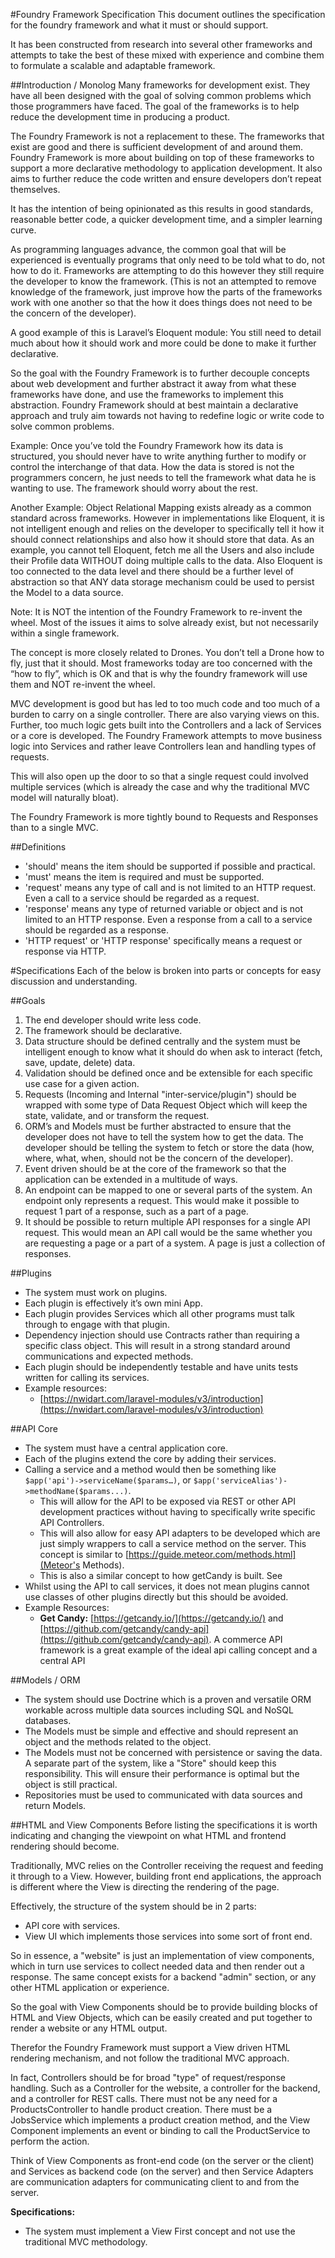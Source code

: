 #Foundry Framework Specification
This document outlines the specification for the foundry framework and what it must or should support.

It has been constructed from research into several other frameworks and attempts to take the best of these mixed with experience and combine them to formulate a scalable and adaptable framework.

##Introduction / Monolog
Many frameworks for development exist. They have all been designed with the goal of solving common problems which those programmers have faced. The goal of the frameworks is to help reduce the development time in producing a product.

The Foundry Framework is not a replacement to these. The frameworks that exist are good and there is sufficient development of and around them. Foundry Framework is more about building on top of these frameworks to support a more declarative methodology to application development. It also aims to further reduce the code written and ensure developers don’t repeat themselves.

It has the intention of being opinionated as this results in good standards, reasonable better code, a quicker development time, and a simpler learning curve.  

As programming languages advance, the common goal that will be experienced is eventually programs that only need to be told what to do, not how to do it. Frameworks are attempting to do this however they still require the developer to know the framework. (This is not an attempted to remove knowledge of the framework, just improve how the parts of the frameworks work with one another so that the how it does things does not need to be the concern of the developer).

A good example of this is Laravel’s Eloquent module: You still need to detail much about how it should work and more could be done to make it further declarative.

So the goal with the Foundry Framework is to further decouple concepts about web development and further abstract it away from what these frameworks have done, and use the frameworks to implement this abstraction. Foundry Framework should at best maintain a declarative approach and truly aim towards not having to redefine logic or write code to solve common problems.
 
Example: Once you’ve told the Foundry Framework how its data is structured, you should never have to write anything further to modify or control the interchange of that data. How the data is stored is not the programmers concern, he just needs to tell the framework what data he is wanting to use. The framework should worry about the rest.

Another Example: Object Relational Mapping exists already as a common standard across frameworks. However in implementations like Eloquent, it is not intelligent enough and relies on the developer to specifically tell it how it should connect relationships and also how it should store that data. As an example, you cannot tell Eloquent, fetch me all the Users and also include their Profile data WITHOUT doing multiple calls to the data. Also Eloquent is too connected to the data level and there should be a further level of abstraction so that ANY data storage mechanism could be used to persist the Model to a data source.

Note: It is NOT the intention of the Foundry Framework to re-invent the wheel. Most of the issues it aims to solve already exist, but not necessarily within a single framework.

The concept is more closely related to Drones. You don’t tell a Drone how to fly, just that it should. Most frameworks today are too concerned with the “how to fly”, which is OK and that is why the foundry framework will use them and NOT re-invent the wheel.

MVC development is good but has led to too much code and too much of a burden to carry on a single controller. There are also varying views on this. Further, too much logic gets built into the Controllers and a lack of Services or a core is developed. The Foundry Framework attempts to move business logic into Services and rather leave Controllers lean and handling types of requests. 

This will also open up the door to so that a single request could involved multiple services (which is already the case and why the traditional MVC model will naturally bloat).

The Foundry Framework is more tightly bound to Requests and Responses than to a single MVC.

##Definitions
 - 'should' means the item should be supported if possible and practical.
 - 'must' means the item is required and must be supported.
 - 'request' means any type of call and is not limited to an HTTP request. Even a call to a service should be regarded as a request.
 - 'response' means any type of returned variable or object and is not limited to an HTTP response. Even a response from a call to a service should be regarded as a response.
 - 'HTTP request' or 'HTTP response' specifically means a request or response via HTTP.

#Specifications
Each of the below is broken into parts or concepts for easy discussion and understanding.

##Goals
1.	The end developer should write less code.
1.	The framework should be declarative.
1.	Data structure should be defined centrally and the system must be intelligent enough to know what it should do when ask to interact (fetch, save, update, delete) data.
1.	Validation should be defined once and be extensible for each specific use case for a given action.
1.	Requests (Incoming and Internal "inter-service/plugin") should be wrapped with some type of Data Request Object which will keep the state, validate, and or transform the request.
1.	ORM’s and Models must be further abstracted to ensure that the developer does not have to tell the system how to get the data. The developer should be telling the system to fetch or store the data (how, where, what, when, should not be the concern of the developer).
1.	Event driven should be at the core of the framework so that the application can be extended in a multitude of ways.
1.	An endpoint can be mapped to one or several parts of the system. An endpoint only represents a request. This would make it possible to request 1 part of a response, such as a part of a page.
1.	It should be possible to return multiple API responses for a single API request. This would mean an API call would be the same whether you are requesting a page or a part of a system. A page is just a collection of responses.

##Plugins
 - The system must work on plugins. 
 - Each plugin is effectively it’s own mini App.
 - Each plugin provides Services which all other programs must talk through to engage with that plugin.
 - Dependency injection should use Contracts rather than requiring a specific class object. This will result in a strong standard around communications and expected methods.
 - Each plugin should be independently testable and have units tests written for calling its services. 
 - Example resources:
    - [https://nwidart.com/laravel-modules/v3/introduction](https://nwidart.com/laravel-modules/v3/introduction)

##API Core
 - The system must have a central application core.
 - Each of the plugins extend the core by adding their services.
 - Calling a service and a method would then be something like `$app('api')->serviceName($params…)`, or `$app('serviceAlias')->methodName($params...)`. 
    - This will allow for the API to be exposed via REST or other API development practices without having to specifically write specific API Controllers.
    - This will also allow for easy API adapters to be developed which are just simply wrappers to call a service method on the server. This concept is similar to [https://guide.meteor.com/methods.html](Meteor's Methods).
    - This is also a similar concept to how getCandy is built. See 
 - Whilst using the API to call services, it does not mean plugins cannot use classes of other plugins directly but this should be avoided. 
 - Example Resources:
    - **Get Candy:** [https://getcandy.io/](https://getcandy.io/) and [https://github.com/getcandy/candy-api](https://github.com/getcandy/candy-api). A commerce API framework is a great example of the ideal api calling concept and a central API 

##Models / ORM
 - The system should use Doctrine which is a proven and versatile ORM workable across multiple data sources including SQL and NoSQL databases.
 - The Models must be simple and effective and should represent an object and the methods related to the object.
 - The Models must not be concerned with persistence or saving the data. A separate part of the system, like a "Store" should keep this responsibility. This will ensure their performance is optimal but the object is still practical.
 - Repositories must be used to communicated with data sources and return Models. 

##HTML and View Components
Before listing the specifications it is worth indicating and changing the viewpoint on what HTML and frontend rendering should become.

Traditionally, MVC relies on the Controller receiving the request and feeding it through to a View. However, building front end applications, the approach is different where the View is directing the rendering of the page.

Effectively, the structure of the system should be in 2 parts:
 - API core with services.
 - View UI which implements those services into some sort of front end.
 
So in essence, a "website" is just an implementation of view components, which in turn use services to collect needed data and then render out a response. The same concept exists for a backend "admin" section, or any other HTML application or experience.

So the goal with View Components should be to provide building blocks of HTML and View Objects, which can be easily created and put together to render a website or any HTML output.

Therefor the Foundry Framework must support a View driven HTML rendering mechanism, and not follow the traditional MVC approach.

In fact, Controllers should be for broad "type" of request/response handling. Such as a Controller for the website, a controller for the backend, and a controller for REST calls. There must not be any need for a ProductsController to handle product creation. There must be a JobsService which implements a product creation method, and the View Component implements an event or binding to call the ProductService to perform the action.

Think of View Components as front-end code (on the server or the client) and Services as backend code (on the server) and then Service Adapters are communication adapters for communicating client to and from the server. 

**Specifications:**
 - The system must implement a View First concept and not use the traditional MVC methodology.


